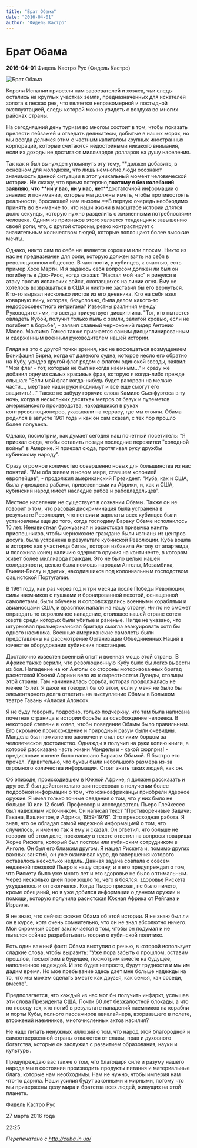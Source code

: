 ```yaml
---
title: "Брат Обама"
date: "2016-04-01"
author: "Фидель Кастро"
---
```


# Брат Обама

**2016-04-01** Фидель Кастро Рус (Фидель Кастро)

![Брат Обама](http://cuba.in.ua/assets/images/2014/64.jpg)

Короли Испании привезли нам завоевателей и хозяев, чьи следы остались на круглых участках земли, предназначенных для искателей золота в песках рек, что является неправомерной и постыдной эксплуатацией, следы которой можно увидеть с воздуха во многих районах страны.

На сегодняшний день туризм во многом состоит в том, чтобы показать прелести пейзажей и отведать деликатесы, добытые в наших морях, но мы всегда делимся этим с частным капиталом крупных иностранных корпораций, которые считаются недостойными никакого внимания, если их доходы не достигают миллиардов долларов на душу населения.

Так как я был вынужден упомянуть эту тему, **должен добавить, в основном для молодежи, что лишь немногие люди осознают значимость данной ситуации в этот уникальный момент человеческой истории. Не скажу, что время потеряно,****поэтому я без колебаний заявляю, что** **ни у вас, ни у нас, нет****достаточной информации о знаниях и понимании, которые мы должны иметь, чтобы противостоять реальности, бросающей нам вызовы.**В первую очередь необходимо принять во внимание то, что наши жизни в масштабе истории длятся долю секунды, которую нужно разделить с жизненными потребностями человека. Одним из признаков этого является тенденция к завышению своей роли, что, с другой стороны, резко контрастирует с значительным количеством людей, которые воплощают более высокие мечты.

Однако, никто сам по себе не является хорошим или плохим. Никто из нас не предназначен для роли, которую должен взять на себя в революционном обществе. В частности, у кубинцев, к счастью, есть пример Хосе Марти. И я задаюсь себя вопросом должен ли был он погибнуть в Дос-Риос, когда сказал: "Настал мой час" и ринулся в атаку против испанских войск, окопавшихся на линии огня. Ему не хотелось возвращаться в США и никто не заставил бы его вернуться. Кто-то вырвал несколько листов из его дневника. Кто на себя взял коварную вину, которая, безусловно, была делом какого-то недобросовестного интригана? Известны различия между Руководителями, но всегда присуствует дисциплина. "Тот, кто пытается овладеть Кубой, получит только пыль с земли, залитой кровью, если не погибнет в борьбе", - заявил славный чернокожий лидер Антонио Масео. Максимо Гомес также признается самым дисциплинированным и сдержанным военным руководителем нашей истории.

Глядя на это с другой точки зрения, как не восхищаться возмущением Бонифация Бирна, когда от далекого судна, которое несло его обратно на Кубу, увидев другой флаг рядом с флагом одинокой звезды, заявил: "Мой флаг - тот, который не был никогда наемным..." и сразу же добавил одну из самых красивых фраз, которую я когда-либо прежде слышал: "Если мой флаг когда-нибудь будет разорван на мелкие части..., мертвые наши руки поднимут и все еще смогут его защитить!..." Также не забуду горячие слова Камило Сьенфуэгоса в ту ночь, когда в нескольких десятках метров от базук и пулеметов американского производства, находящихся в руках контрреволюционеров, указывали на террасу, где мы стояли. Обама родился в августе 1961 года и как он сам сказал, с тех пор прошло более полувека.

Однако, посмотрим, как думает сегодня наш почетный посетитель: "Я приехал сюда, чтобы оставить позади последние пережитки "холодной войны" в Америке. Я приехал сюда, протягивая руку дружбы кубинскому народу".

Сразу огромное количество совершенно новых для большинства из нас понятий. "Мы оба живем в новом мире, ставшем колонией европейцев", - продолжил американский Президент. "Куба, как и США, была учреждена рабами, привезенными из Африки, и, как и США, кубинский народ имеет наследие рабов и рабовладельцев".

Местное население не существует в сознании Обамы. Также он не говорит о том, что расовая дискриминация была устранена в результате Революции, что пенсии и зарплаты всех кубинцев были установлены еще до того, когда господину Бараку Обаме исполнилось 10 лет. Ненавистная буржуазная и расистская привычка нанять приспешников, чтобы чернокожие граждане были изгнаны из центров досуга, была устранена в результате кубинской Революции. Куба вошла в историю как участница битвы, которая избавила Анголу от апартеида, и положила конец наличию ядерного оружия на континенте, в котором живет более миллиарда граждан. Это не было целью нашей солидарности, целью была помощь народам Анголы, Мозамбика, Гвинеи-Бисау и других, находившихся под колониальным господством фашистской Португалии.

В 1961 году, как раз через год и три месяца после Победы Революции, силы наемников с пушками и бронированной пехотой, оснащенной самолетами, были обучены и сопровождались военными кораблями и авианосцами США, и врасплох напали на нашу страну. Ничто не сможет оправдать то вероломное нападение, стоившее нашей стране сотен жертв среди которых были убитые и раненые. Нигде не указано, что штурмовая проамериканская бригада смогла эвакуировать хотя бы одного наемника. Военные американские самолеты были представлены на рассмотрение Организации Объединенных Наций в качестве оборудования кубинских повстанцев.

Достаточно известен военный опыт и военная мощь этой страны. В Африке также верили, что революционную Кубу было бы легко вывести из боя. Нападение на юг Анголы со стороны моторизованных бригад расистской Южной Африки вело их к окрестностям Луанды, столицы этой страны. Там начининалась борьба, которая продолжалась не менее 15 лет. Я даже не говорил бы об этом, если у меня не было бы элементарного долга ответить на выступление Обамы в Большом театре Гаваны «Алисия Алонсо».

Я не буду говорить подробно, только подчеркну, что там была написана почетная страница в истории борьбы за освобождение человека. В некоторой степени я хотел, чтобы поведение Обамы было правильным. Его скромное происхождение и природный разум были очевидны. Мандела был пожизненно заключен и стал великим борцом за человеческое достоинство. Однажды я получил на руки копию книги, в которой рассказана часть жизни Манделы и - какой сюрприз! - предисловие к книге было написано Бараком Обамой. Я быстро его прочел. Удивительно, что буквы были небольшого размера из-за огромного количества информации. Стоит знать таких людей, как он.

Об эпизоде, происходившем в Южной Африке, я должен рассказать и другое. Я был действительно заинтересован в получении более подробной информации о том, что южноафриканцы приобрели ядерное оружие. Я имел только точные сведения о том, что у них было не больше 10 или 12 бомб. Профессор и исследователь Пьеро Глейхесес был надежным источником. Он написал текст "Противоречивые Задачи: Гавана, Вашингтон, и Африка, 1959-1976". Это превосходная работа. Я знал, что он обладал самой надежной информацией о том, что случилось, и именно так я ему и сказал. Он ответил, что больше не говорил об этом деле, поскольку в тексте ответил на вопросы товарища Хорхе Рискета, который был послом или кубинским сотрудником в Анголе. Он был его близким другом. Я нашел Рискета и, помимо других важных занятий, он уже оканчивал курс, до завершения которого оставалось несколько недель. Данная задача совпала с совсем недавной поездкой Пьеро в нашу страну, и я его предупреждал о том, что Рискету было уже много лет и его здоровье не было оптимальным. Через несколько дней произошло то, чего я боялся: здоровье Рискета ухудшилось и он скончался. Когда Пьеро приехал, не было ничего, кроме обещаний, но я уже добился информации о данном оружии и помощи, которую получила расистская Южная Африка от Рейгана и Израиля.

Я не знаю, что сейчас скажет Обама об этой истории. Я не знаю был ли он в курсе, хотя очень сомнительно, что он не знал абсолютно ничего. Мой скромный совет заключается в том, чтобы он подумал и не пытался сейчас разрабатывать теории о кубинской политике.

Есть один важный факт: Обама выступил с речью, в которой использует сладкие слова, чтобы выразить: "Уже пора забыть о прошлом, оставим прошлое, посмотрим в будущее, посмотрим вместе на будущее, наполненное надеждой. И это будет непросто, будут трудности и мы им дадим время. Но мое пребывание здесь дает мне больше надежды на то, что мы можем сделать вместе как друзья, как семья, как соседи, вместе".

Предполагается, что каждый из нас мог бы получить инфаркт, услышав эти слова Президента США. Почти 60 лет безжалостной блокады, а что по поводу тех, кто погиб в результате нападений наемников на корабли и порты Кубы, полного пассажиров авиалайнера, взорвавшего в полете, вторжений наемников, многочисленных актов насилия?

Не надо питать ненужных иллюзий о том, что народ этой благородной и самоотверженной страны откажется от славы, прав и духовного богатства, которые он заслужил с развитием образования, науки и культуры.

Предупреждаю вас также о том, что благодаря силе и разуму нашего народа мы в состоянии производить продукты питания и материальные блага, которые нам необходимы. Нам не нужно, чтобы империя нам что-то дарила. Наши усилия будут законными и мирными, потому что мы привержены делу мира и братства всех людей, живущих на этой планете.

Фидель Кастро Рус

27 марта 2016 года

22:25

*Перепечатано с http://cuba.in.ua/*